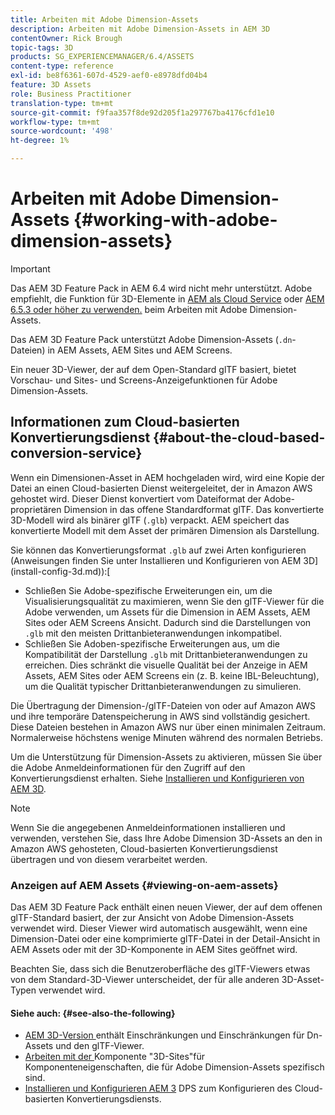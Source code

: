 ```yaml
---
title: Arbeiten mit Adobe Dimension-Assets
description: Arbeiten mit Adobe Dimension-Assets in AEM 3D
contentOwner: Rick Brough
topic-tags: 3D
products: SG_EXPERIENCEMANAGER/6.4/ASSETS
content-type: reference
exl-id: be8f6361-607d-4529-aef0-e8978dfd04b4
feature: 3D Assets
role: Business Practitioner
translation-type: tm+mt
source-git-commit: f9faa357f8de92d205f1a297767ba4176cfd1e10
workflow-type: tm+mt
source-wordcount: '498'
ht-degree: 1%

---
```


# Arbeiten mit Adobe Dimension-Assets {#working-with-adobe-dimension-assets}

>[!IMPORTANT]
>
>Das AEM 3D Feature Pack in AEM 6.4 wird nicht mehr unterstützt. Adobe empfiehlt, die Funktion für 3D-Elemente in [AEM als Cloud Service](https://experienceleague.adobe.com/docs/experience-manager-cloud-service/assets/dynamicmedia/assets-3d.html#dynamicmedia) oder [AEM 6.5.3 oder höher zu verwenden.](https://experienceleague.adobe.com/docs/experience-manager-65/assets/dynamic/assets-3d.html#dynamic) beim Arbeiten mit Adobe Dimension-Assets.

Das AEM 3D Feature Pack unterstützt Adobe Dimension-Assets (`.dn`-Dateien) in AEM Assets, AEM Sites und AEM Screens.

Ein neuer 3D-Viewer, der auf dem Open-Standard glTF basiert, bietet Vorschau- und Sites- und Screens-Anzeigefunktionen für Adobe Dimension-Assets.

## Informationen zum Cloud-basierten Konvertierungsdienst {#about-the-cloud-based-conversion-service}

Wenn ein Dimensionen-Asset in AEM hochgeladen wird, wird eine Kopie der Datei an einen Cloud-basierten Dienst weitergeleitet, der in Amazon AWS gehostet wird. Dieser Dienst konvertiert vom Dateiformat der Adobe-proprietären Dimension in das offene Standardformat glTF. Das konvertierte 3D-Modell wird als binärer glTF (`.glb`) verpackt. AEM speichert das konvertierte Modell mit dem Asset der primären Dimension als Darstellung.

Sie können das Konvertierungsformat `.glb` auf zwei Arten konfigurieren (Anweisungen finden Sie unter Installieren und Konfigurieren von AEM 3D](install-config-3d.md)):[

* Schließen Sie Adobe-spezifische Erweiterungen ein, um die Visualisierungsqualität zu maximieren, wenn Sie den glTF-Viewer für die Adobe verwenden, um Assets für die Dimension in AEM Assets, AEM Sites oder AEM Screens Ansicht. Dadurch sind die Darstellungen von `.glb` mit den meisten Drittanbieteranwendungen inkompatibel.
* Schließen Sie Adoben-spezifische Erweiterungen aus, um die Kompatibilität der Darstellung `.glb` mit Drittanbieteranwendungen zu erreichen. Dies schränkt die visuelle Qualität bei der Anzeige in AEM Assets, AEM Sites oder AEM Screens ein (z. B. keine IBL-Beleuchtung), um die Qualität typischer Drittanbieteranwendungen zu simulieren.

Die Übertragung der Dimension-/glTF-Dateien von oder auf Amazon AWS und ihre temporäre Datenspeicherung in AWS sind vollständig gesichert. Diese Dateien bestehen in Amazon AWS nur über einen minimalen Zeitraum. Normalerweise höchstens wenige Minuten während des normalen Betriebs.

Um die Unterstützung für Dimension-Assets zu aktivieren, müssen Sie über die Adobe Anmeldeinformationen für den Zugriff auf den Konvertierungsdienst erhalten. Siehe [Installieren und Konfigurieren von AEM 3D](install-config-3d.md).

>[!NOTE]
>
>Wenn Sie die angegebenen Anmeldeinformationen installieren und verwenden, verstehen Sie, dass Ihre Adobe Dimension 3D-Assets an den in Amazon AWS gehosteten, Cloud-basierten Konvertierungsdienst übertragen und von diesem verarbeitet werden.

### Anzeigen auf AEM Assets {#viewing-on-aem-assets}

Das AEM 3D Feature Pack enthält einen neuen Viewer, der auf dem offenen glTF-Standard basiert, der zur Ansicht von Adobe Dimension-Assets verwendet wird. Dieser Viewer wird automatisch ausgewählt, wenn eine Dimension-Datei oder eine komprimierte glTF-Datei in der Detail-Ansicht in AEM Assets oder mit der 3D-Komponente in AEM Sites geöffnet wird.

Beachten Sie, dass sich die Benutzeroberfläche des glTF-Viewers etwas von dem Standard-3D-Viewer unterscheidet, der für alle anderen 3D-Asset-Typen verwendet wird.

#### Siehe auch: {#see-also-the-following}

* [AEM 3D-Version ](/help/release-notes/aem3d-release-notes.md) enthält Einschränkungen und Einschränkungen für Dn-Assets und den glTF-Viewer.
* [Arbeiten mit der ](using-the-3d-sites-component.md) Komponente &quot;3D-Sites&quot;für Komponenteneigenschaften, die für Adobe Dimension-Assets spezifisch sind.
* [Installieren und Konfigurieren AEM 3](install-config-3d.md) DPS zum Konfigurieren des Cloud-basierten Konvertierungsdiensts.
